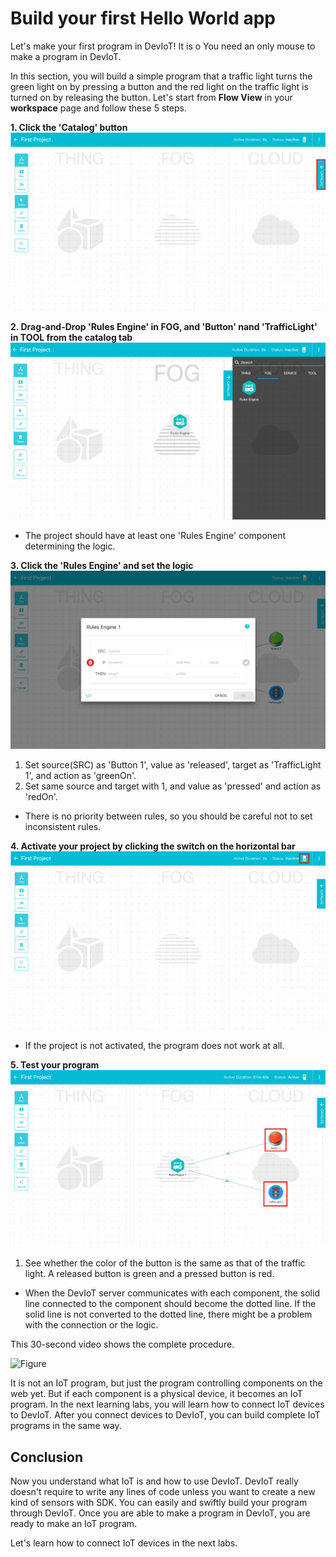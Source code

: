 # Build your first Hello World app
Let's make your first program in DevIoT! It is o You need an only mouse to make a program in DevIoT.

In this section, you will build a simple program that a traffic light turns the green light on by pressing a button and the red light on the traffic light is turned on by releasing the button. Let's start from **Flow View** in your **workspace** page and follow these 5 steps. 

**1. Click the 'Catalog' button**
![Figure](assets/images/4-1-catalog.png)

**2. Drag-and-Drop 'Rules Engine' in FOG, and 'Button' nand 'TrafficLight' in TOOL from the catalog tab**
![Figure](assets/images/4-2-drag-and-drop.png)
* The project should have at least one 'Rules Engine' component determining the logic.

**3. Click the 'Rules Engine' and set the logic**
![Figure](assets/images/4-3-rules-engine.png)
1. Set source(SRC) as 'Button 1', value as 'released', target as 'TrafficLight 1', and action as 'greenOn'.
2. Set same source and target with 1, and value as 'pressed' and action as 'redOn'.  
* There is no priority between rules, so you should be careful not to set inconsistent rules.

**4. Activate your project by clicking the switch on the horizontal bar**
![Figure](assets/images/4-4-activate.png)
* If the project is not activated, the program does not work at all.

**5. Test your program**
![Figure](assets/images/4-5-test.png)
1. See whether the color of the button is the same as that of the traffic light. A released button is green and a pressed button is red.

* When the DevIoT server communicates with each component, the solid line connected to the component should become the dotted line. If the solid line is not converted to the dotted line, there might be a problem with the connection or the logic.

This 30-second video shows the complete procedure.

![Figure](assets/images/4-6-make-program.gif)

It is not an IoT program, but just the program controlling components on the web yet. But if each component is a physical device, it becomes an IoT program. In the next learning labs, you will learn how to connect IoT devices to DevIoT. After you connect devices to DevIoT, you can build complete IoT programs in the same way.

## Conclusion
Now you understand what IoT is and how to use DevIoT. DevIoT really doesn't require to write any lines of code unless you want to create a new kind of sensors with SDK. You can easily and swiftly build your program through DevIoT. Once you are able to make a program in DevIoT, you are ready to make an IoT program. 

Let's learn how to connect IoT devices in the next labs.